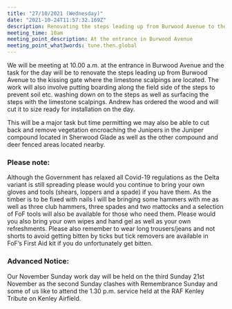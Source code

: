 ```yaml
---
title: "27/10/2021 (Wednesday)"
date: "2021-10-24T11:57:32.169Z"
description: Renovating the steps leading up from Burwood Avenue to the kissing gate where the limestone scalpings are located
meeting_time: 10am
meeting_point_description: At the entrance in Burwood Avenue
meeting_point_what3words: tune.then.global
---
```


We will be meeting at 10.00 a.m. at the entrance in Burwood Avenue and the task for the day will be to renovate the steps leading up from Burwood Avenue to the kissing gate where the limestone scalpings are located. The work will also involve putting boarding along the field side of the steps to prevent soil etc. washing down on to the steps as well as surfacing the steps with the limestone scalpings. Andrew has ordered the wood and will cut it to size ready for installation on the day.   

This will be a major task but time permitting we may also be able to cut back and remove vegetation encroaching the Junipers in the Juniper compound located in Sherwood Glade as well as the other compound and deer fenced areas located nearby. 

### Please note:

Although the Government has relaxed all Covid-19 regulations as the Delta variant is still spreading please would you continue to bring your own gloves and tools (shears, loppers and a spade) if you have them. As the timber is to be fixed with nails I will be bringing some hammers with me as well as three club hammers, three spades and two mattocks and a selection of FoF tools will also be available for those who need them. Please would you also bring your own wipes and hand gel as well as your own refreshments. Please also remember to wear long trousers/jeans and not shorts to avoid getting bitten by ticks but tick removers are available in FoF’s First Aid kit if you do unfortunately get bitten.

### Advanced Notice: 

Our November Sunday work day will be held on the third Sunday 21st November as the second Sunday clashes with Remembrance Sunday and some of us like to attend the 1.30 p.m. service held at the RAF Kenley Tribute on Kenley Airfield.